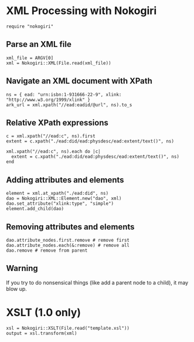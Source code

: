 # XML Processing with Nokogiri
```
require "nokogiri"
```

## Parse an XML file
```
xml_file = ARGV[0]
xml = Nokogiri::XML(File.read(xml_file))
```

## Navigate an XML document with XPath
```
ns = { ead: "urn:isbn:1-931666-22-9", xlink: "http://www.w3.org/1999/xlink" }
ark_url = xml.xpath("//ead:eadid/@url", ns).to_s
```

## Relative XPath expressions
```
c = xml.xpath("//ead:c", ns).first
extent = c.xpath("./ead:did/ead:physdesc/ead:extent/text()", ns)

xml.xpath("//ead:c", ns).each do |c|
  extent = c.xpath("./ead:did/ead:physdesc/ead:extent/text()", ns)
end
``` 

## Adding attributes and elements
```
element = xml.at_xpath("./ead:did", ns)
dao = Nokogiri::XML::Element.new("dao", xml)
dao.set_attribute("xlink:type", "simple")
element.add_child(dao)
```

## Removing attributes and elements
```
dao.attribute_nodes.first.remove # remove first
dao.attribute_nodes.each(&:remove) # remove all
dao.remove # remove from parent
```

## Warning
If you try to do nonsensical things (like add a parent node to a child), it may blow up.

# XSLT (1.0 only)
```
xsl = Nokogiri::XSLT(File.read("template.xsl"))
output = xsl.transform(xml)
```
